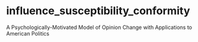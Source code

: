 # influence_susceptibility_conformity
A Psychologically-Motivated Model of Opinion Change with Applications to American Politics
